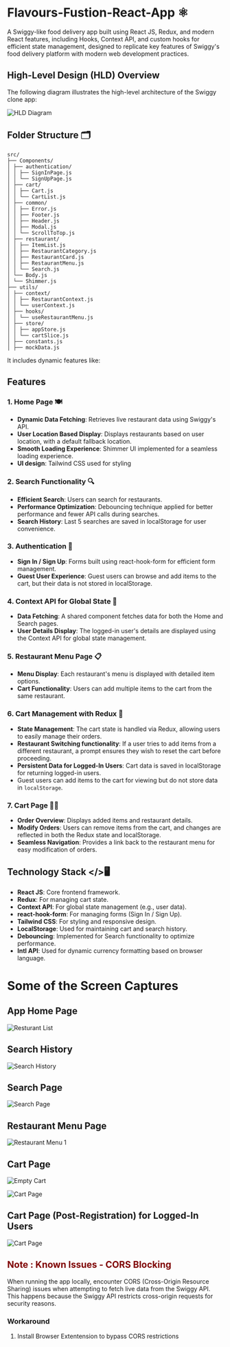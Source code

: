 # Flavours-Fustion-React-App ⚛️

A Swiggy-like food delivery app built using React JS, Redux, and modern React features, including Hooks, Context API, and custom hooks for efficient state management, designed to replicate key features of Swiggy's food delivery platform with modern web development practices.

## High-Level Design (HLD) Overview

The following diagram illustrates the high-level architecture of the Swiggy clone app:

![HLD Diagram](images/High-Level-Diagram.png)

## Folder Structure 🗂️

```
src/
├── Components/
│ ├── authentication/
│ │ ├── SignInPage.js
│ │ └── SignUpPage.js
│ ├── cart/
│ │ ├── Cart.js
│ │ └── CartList.js
│ ├── common/
│ │ ├── Error.js
│ │ ├── Footer.js
│ │ ├── Header.js
│ │ ├── Modal.js
│ │ └── ScrollToTop.js
│ ├── restaurant/
│ │ ├── ItemList.js
│ │ ├── RestaurantCategory.js
│ │ ├── RestaurantCard.js
│ │ ├── RestaurantMenu.js
│ │ └── Search.js
│ └── Body.js
│ └── Shimmer.js
├── utils/
│ ├── context/
│ │ ├── RestaurantContext.js
│ │ └── userContext.js
│ ├── hooks/
│ │ └── useRestaurantMenu.js
│ ├── store/
│ │ ├── appStore.js
│ │ └── cartSlice.js
│ ├── constants.js
│ ├── mockData.js
```

It includes dynamic features like:

## Features

### 1. Home Page 🍽️

- **Dynamic Data Fetching**: Retrieves live restaurant data using Swiggy's API.
- **User Location Based Display**: Displays restaurants based on user location, with a default fallback location.
- **Smooth Loading Experience**: Shimmer UI implemented for a seamless loading experience.
- **UI design**: Tailwind CSS used for styling

### 2. Search Functionality 🔍

- **Efficient Search**: Users can search for restaurants.
- **Performance Optimization**: Debouncing technique applied for better performance and fewer API calls during searches.
- **Search History**: Last 5 searches are saved in localStorage for user convenience.

### 3. Authentication 🔐

- **Sign In / Sign Up**: Forms built using react-hook-form for efficient form management.
- **Guest User Experience**: Guest users can browse and add items to the cart, but their data is not stored in localStorage.

### 4. Context API for Global State 📌

- **Data Fetching**: A shared component fetches data for both the Home and Search pages.
- **User Details Display**: The logged-in user's details are displayed using the Context API for global state management.

### 5. Restaurant Menu Page 📋

- **Menu Display**: Each restaurant's menu is displayed with detailed item options.
- **Cart Functionality**: Users can add multiple items to the cart from the same restaurant.

### 6. Cart Management with Redux 🛒

- **State Management**: The cart state is handled via Redux, allowing users to easily manage their orders.
- **Restaurant Switching functionality**: If a user tries to add items from a different restaurant, a prompt ensures they wish to reset the cart before proceeding.
- **Persistent Data for Logged-In Users**: Cart data is saved in localStorage for returning logged-in users.
- Guest users can add items to the cart for viewing but do not store data in `localStorage`.

### 7. Cart Page 📝💵

- **Order Overview**: Displays added items and restaurant details.
- **Modify Orders**: Users can remove items from the cart, and changes are reflected in both the Redux state and localStorage.
- **Seamless Navigation**: Provides a link back to the restaurant menu for easy modification of orders.

## Technology Stack </>🖥️

- **React JS**: Core frontend framework.
- **Redux**: For managing cart state.
- **Context API**: For global state management (e.g., user data).
- **react-hook-form**: For managing forms (Sign In / Sign Up).
- **Tailwind CSS**: For styling and responsive design.
- **LocalStorage**: Used for maintaining cart and search history.
- **Debouncing**: Implemented for Search functionality to optimize performance.
- **Intl API**: Used for dynamic currency formatting based on browser language.

# Some of the Screen Captures

## App Home Page

![Resturant List](images/app-screenshots/home-page.png)

## Search History

![Search History](images/app-screenshots/search-history.png)

## Search Page

![Search Page](images/app-screenshots/search.png)

## Restaurant Menu Page

![Restaurant Menu 1](images/app-screenshots/menu-page.png)

## Cart Page

![Empty Cart](images/app-screenshots/empty-cart.png)

![Cart Page](images/app-screenshots/cart-page.png)

## Cart Page (Post-Registration) for Logged-In Users

![Cart Page](images/app-screenshots/cart-page-login.png)

## <span style="color:maroon;"> Note : Known Issues - CORS Blocking </span>

When running the app locally, encounter CORS (Cross-Origin Resource Sharing) issues when attempting to fetch live data from the Swiggy API. This happens because the Swiggy API restricts cross-origin requests for security reasons.

### Workaround

1. Install Browser Extentension to bypass CORS restrictions
